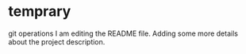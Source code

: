 # temprary
git operations
I am editing the README file. Adding some more details about the project description.

